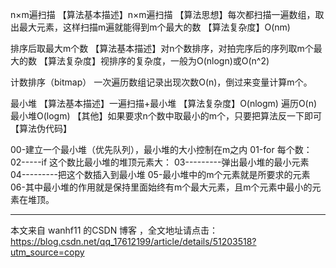 n×m遍扫描 
【算法基本描述】n×m遍扫描 
【算法思想】每次都扫描一遍数组，取出最大元素，这样扫描m遍就能得到m个最大的数 
【算法复杂度】O(nm)

排序后取最大m个数 
【算法基本描述】对n个数排序，对拍完序后的序列取m个最大的数 
【算法复杂度】视排序的复杂度，一般为O(nlogn)或O(n^2)

计数排序（bitmap） 
一次遍历数组记录出现次数O(n)，倒过来变量计算m个。

最小堆 
【算法基本描述】一遍扫描+最小堆 
【算法复杂度】O(nlogm) 遍历O(n) 最小堆O(logm) 
【其他】如果要求n个数中取最小的m个，只要把算法反一下即可 
【算法伪代码】

00-建立一个最小堆（优先队列），最小堆的大小控制在m之内
01-for 每个数：
02-----if 这个数比最小堆的堆顶元素大：
03---------弹出最小堆的最小元素
04---------把这个数插入到最小堆
05-最小堆中的m个元素就是所要求的元素
06-其中最小堆的作用就是保持里面始终有m个最大元素，且m个元素中最小的元素在堆顶。

---------------------

本文来自 wanhf11 的CSDN 博客 ，全文地址请点击：https://blog.csdn.net/qq_17612199/article/details/51203518?utm_source=copy 